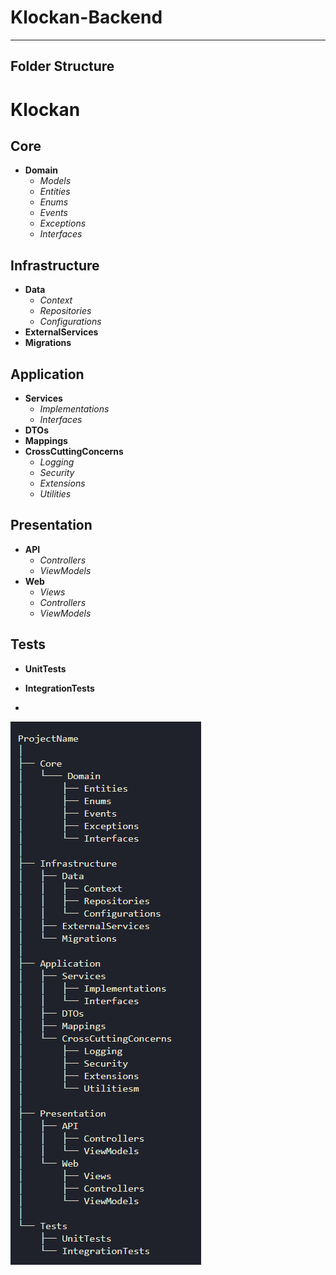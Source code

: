 ﻿# Klockan-Backend 
  
___

## Folder Structure
# Klockan

## Core
- **Domain**
  - *Models*
  - *Entities*
  - *Enums*
  - *Events*
  - *Exceptions*
  - *Interfaces*

## Infrastructure
- **Data**
  - *Context*
  - *Repositories*
  - *Configurations*
- **ExternalServices**
- **Migrations**

## Application
- **Services**
  - *Implementations*
  - *Interfaces*
- **DTOs**
- **Mappings**
- **CrossCuttingConcerns**
  - *Logging*
  - *Security*
  - *Extensions*
  - *Utilities*

## Presentation
- **API**
  - *Controllers*
  - *ViewModels*
- **Web**
  - *Views*
  - *Controllers*
  - *ViewModels*

## Tests
- **UnitTests**
- **IntegrationTests**

- 

![Folder Structure](./assets/folderStructure.png)

